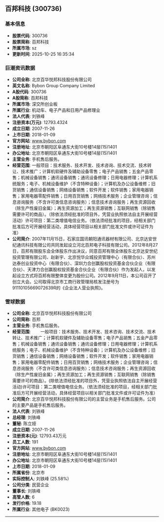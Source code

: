 ## 百邦科技 (300736)

### 基本信息

- **股票代码**: 300736
- **股票简称**: 百邦科技
- **所属市场**: sz
- **更新时间**: 2025-10-25 16:35:34

### 巨潮资讯数据

- **公司全称**: 北京百华悦邦科技股份有限公司
- **英文名称**: Bybon Group Company Limited
- **A股代码**: 300736
- **A股简称**: 百邦科技
- **所属市场**: 深交所创业板
- **所属行业**: 机动车、电子产品和日用产品修理业
- **法人代表**: 刘铁峰
- **注册资本(万元)**: 12793.4324
- **成立日期**: 2007-11-26
- **上市日期**: 2018-01-09
- **官方网站**: www.bybon.com
- **注册地址**: 北京市朝阳区阜通东大街10号楼14层(15)1401
- **办公地址**: 北京市朝阳区阜通东大街10号楼14层(15)1401
- **主营业务**: 手机售后服务。
- **经营范围**: 一般项目：技术服务、技术开发、技术咨询、技术交流、技术转让、技术推广；计算机软硬件及辅助设备零售；电子产品销售；五金产品零售；机械设备销售；通讯设备销售；通讯设备修理；日用电器修理；计算机系统服务；电子、机械设备维护（不含特种设备）；计算机及办公设备维修；旧货销售；通信设备销售；网络设备销售；软件开发；软件销售；家用电器销售；家用电器零配件销售；日用百货销售；网络技术服务；企业管理咨询；信息咨询服务（不含许可类信息咨询服务）；信息技术咨询服务；再生资源回收（除生产性废旧金属）；再生资源加工；再生资源销售；互联网销售（除销售需要许可的商品）。（除依法须经批准的项目外，凭营业执照依法自主开展经营活动）许可项目：第二类增值电信业务。（依法须经批准的项目，经相关部门批准后方可开展经营活动，具体经营项目以相关部门批准文件或许可证件为准）
- **公司简介**: 2007年11月15日，石家庄国讯朝阳通讯器材有限公司、北京达安世纪通讯科技有限公司共同发起设立河北百邦电子科技有限公司。2012年8月27日，百邦有限股东会全体股东作出决议，同意百邦有限全体股东北京达安世纪投资管理有限公司、赵新宇、北京悦华众城投资管理中心（有限合伙）、苏州达泰创业投资中心（有限合伙）、深圳力合创赢股权投资基金合伙企业（有限合伙）、天津力合创赢股权投资基金合伙企业（有限合伙）作为发起人，以发起设立方式将百邦有限整体变更为股份公司。2012年9月11日，本公司召开了创立大会。公司取得北京市工商行政管理局核发注册号为91110105669072639R的《企业法人营业执照》。

### 雪球数据

- **公司全称**: 北京百华悦邦科技股份有限公司
- **公司简称**: 百邦
- **主营业务**: 手机售后服务。
- **经营范围**: 　　一般项目：技术服务、技术开发、技术咨询、技术交流、技术转让、技术推广；计算机软硬件及辅助设备零售；电子产品销售；五金产品零售；机械设备销售；通讯设备销售；通讯设备修理；日用电器修理；计算机系统服务；电子、机械设备维护（不含特种设备）；计算机及办公设备维修；旧货销售；通信设备销售；网络设备销售；软件开发；软件销售；家用电器销售；家用电器零配件销售；日用百货销售；网络技术服务；企业管理咨询；信息咨询服务（不含许可类信息咨询服务）；信息技术咨询服务；再生资源回收（除生产性废旧金属）；再生资源加工；再生资源销售；互联网销售（除销售需要许可的商品）。(除依法须经批准的项目外，凭营业执照依法自主开展经营活动)许可项目：第二类增值电信业务。（依法须经批准的项目，经相关部门批准后方可开展经营活动，具体经营项目以相关部门批准文件或许可证件为准）
- **公司简介**: 北京百华悦邦科技股份有限公司的主营业务是手机售后服务。公司的主要产品是手机售后服务。
- **法人代表**: 刘铁峰
- **总经理**: 刘铁峰
- **董秘**: 陈立娅
- **成立日期**: 2007-11-26
- **注册资本(元)**: 12793.43万元
- **员工人数**: 191
- **官方网站**: www.bybon.com
- **注册地址**: 北京市朝阳区阜通东大街10号楼14层(15)1401
- **办公地址**: 北京市朝阳区阜通东大街10号楼14层(15)1401
- **上市日期**: 2018-01-09
- **所属省份**: 北京市
- **实际控制人**: 刘铁峰 (25.58%)
- **公司分类**: 民营企业
- **董事长**: 刘铁峰
- **高管人数**: 6
- **发行价格**: 19.18
- **所属行业**: 其他电子 (BK0023)

---